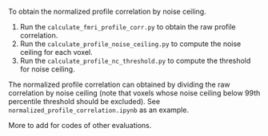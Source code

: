 To obtain the normalized profile correlation by noise ceiling.  

1. Run the `calculate_fmri_profile_corr.py` to obtain the raw profile correlation.  
2. Run the `calculate_profile_noise_ceiling.py` to compute the noise ceiling for each voxel.  
3. Run the `calculate_profile_nc_threshold.py` to compute the threshold for noise ceiling.  

The normalized profile correlation can obtained by dividing the raw correlation by noise ceiling (note that voxels whose noise ceiling below 99th percentile threshold should be excluded). See `normalized_profile_correlation.ipynb` as an example.  

More to add for codes of other evaluations.